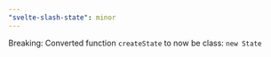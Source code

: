 ```yaml
---
"svelte-slash-state": minor
---
```


Breaking: Converted function `createState` to now be class: `new State`

